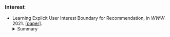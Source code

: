 


### Interest
* Learning Explicit User Interest Boundary for Recommendation, in *WWW* 2021. [\[paper\]](https://dl.acm.org/doi/pdf/10.1145/3485447.3511971).
    <details>
    <summary>Summary</summary>
    <strong>Motivation</strong>. Point-wise and pair-wise approaches are hard to explicitly provide a personalized decision boundary to determine if users are interested in items unseen. <strong>Solution</strong>. They propose a boundary to combine point-wise an pair-wise losses. 
    </details>
